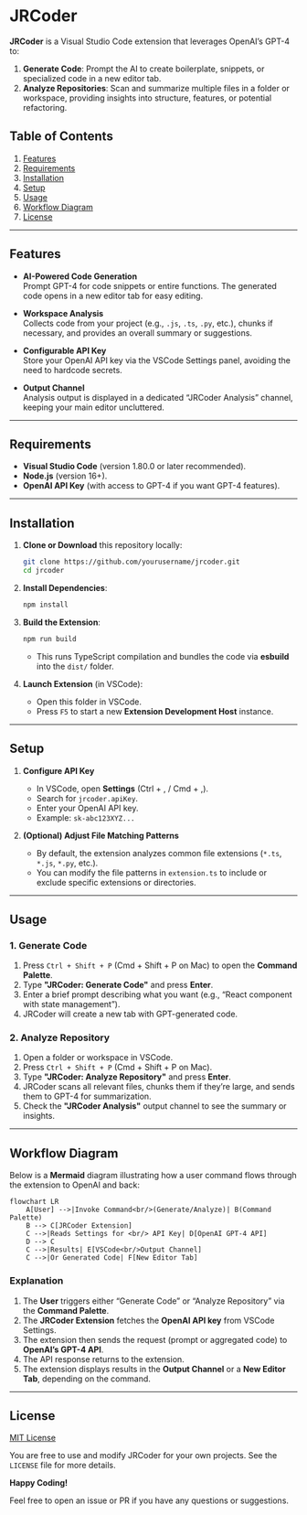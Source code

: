 # JRCoder

**JRCoder** is a Visual Studio Code extension that leverages OpenAI’s GPT-4 to:
1. **Generate Code**: Prompt the AI to create boilerplate, snippets, or specialized code in a new editor tab.  
2. **Analyze Repositories**: Scan and summarize multiple files in a folder or workspace, providing insights into structure, features, or potential refactoring.

## Table of Contents
1. [Features](#features)  
2. [Requirements](#requirements)  
3. [Installation](#installation)  
4. [Setup](#setup)  
5. [Usage](#usage)  
6. [Workflow Diagram](#workflow-diagram)  
7. [License](#license)

---

## Features

- **AI-Powered Code Generation**  
  Prompt GPT-4 for code snippets or entire functions. The generated code opens in a new editor tab for easy editing.

- **Workspace Analysis**  
  Collects code from your project (e.g., `.js`, `.ts`, `.py`, etc.), chunks if necessary, and provides an overall summary or suggestions.

- **Configurable API Key**  
  Store your OpenAI API key via the VSCode Settings panel, avoiding the need to hardcode secrets.

- **Output Channel**  
  Analysis output is displayed in a dedicated “JRCoder Analysis” channel, keeping your main editor uncluttered.

---

## Requirements

- **Visual Studio Code** (version 1.80.0 or later recommended).  
- **Node.js** (version 16+).  
- **OpenAI API Key** (with access to GPT-4 if you want GPT-4 features).

---

## Installation

1. **Clone or Download** this repository locally:
   ```bash
   git clone https://github.com/yourusername/jrcoder.git
   cd jrcoder
   ```

2. **Install Dependencies**:
   ```bash
   npm install
   ```

3. **Build the Extension**:
   ```bash
   npm run build
   ```
   - This runs TypeScript compilation and bundles the code via **esbuild** into the `dist/` folder.

4. **Launch Extension** (in VSCode):
   - Open this folder in VSCode.
   - Press `F5` to start a new **Extension Development Host** instance.

---

## Setup

1. **Configure API Key**  
   - In VSCode, open **Settings** (Ctrl + , / Cmd + ,).  
   - Search for `jrcoder.apiKey`.  
   - Enter your OpenAI API key.  
   - Example: `sk-abc123XYZ...`

2. **(Optional) Adjust File Matching Patterns**  
   - By default, the extension analyzes common file extensions (`*.ts`, `*.js`, `*.py`, etc.).  
   - You can modify the file patterns in `extension.ts` to include or exclude specific extensions or directories.

---

## Usage

### 1. Generate Code

1. Press `Ctrl + Shift + P` (Cmd + Shift + P on Mac) to open the **Command Palette**.  
2. Type **"JRCoder: Generate Code"** and press **Enter**.  
3. Enter a brief prompt describing what you want (e.g., “React component with state management”).  
4. JRCoder will create a new tab with GPT-generated code.

### 2. Analyze Repository

1. Open a folder or workspace in VSCode.  
2. Press `Ctrl + Shift + P` (Cmd + Shift + P on Mac).  
3. Type **"JRCoder: Analyze Repository"** and press **Enter**.  
4. JRCoder scans all relevant files, chunks them if they’re large, and sends them to GPT-4 for summarization.  
5. Check the **"JRCoder Analysis"** output channel to see the summary or insights.

---

## Workflow Diagram

Below is a **Mermaid** diagram illustrating how a user command flows through the extension to OpenAI and back:

```mermaid
flowchart LR
    A[User] -->|Invoke Command<br/>(Generate/Analyze)| B(Command Palette)
    B --> C[JRCoder Extension]
    C -->|Reads Settings for <br/> API Key| D[OpenAI GPT-4 API]
    D --> C
    C -->|Results| E[VSCode<br/>Output Channel]
    C -->|Or Generated Code| F[New Editor Tab]
```

### Explanation
1. The **User** triggers either “Generate Code” or “Analyze Repository” via the **Command Palette**.  
2. The **JRCoder Extension** fetches the **OpenAI API key** from VSCode Settings.  
3. The extension then sends the request (prompt or aggregated code) to **OpenAI’s GPT-4 API**.  
4. The API response returns to the extension.  
5. The extension displays results in the **Output Channel** or a **New Editor Tab**, depending on the command.

---

## License

[MIT License](LICENSE)

You are free to use and modify JRCoder for your own projects. See the `LICENSE` file for more details.

**Happy Coding!**

Feel free to open an issue or PR if you have any questions or suggestions.

